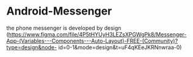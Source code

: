 ﻿# Android-Messenger

the phone messenger is developed by design (https://www.figma.com/file/4P5tHYUyH3LEZsXPGWgPk8/Messenger-App-(Variables---Components---Auto-Layout)-FREE-(Community)?type=design&node- id=0-1&mode=design&t=uF4qKEeJKRNnwraa-0)
